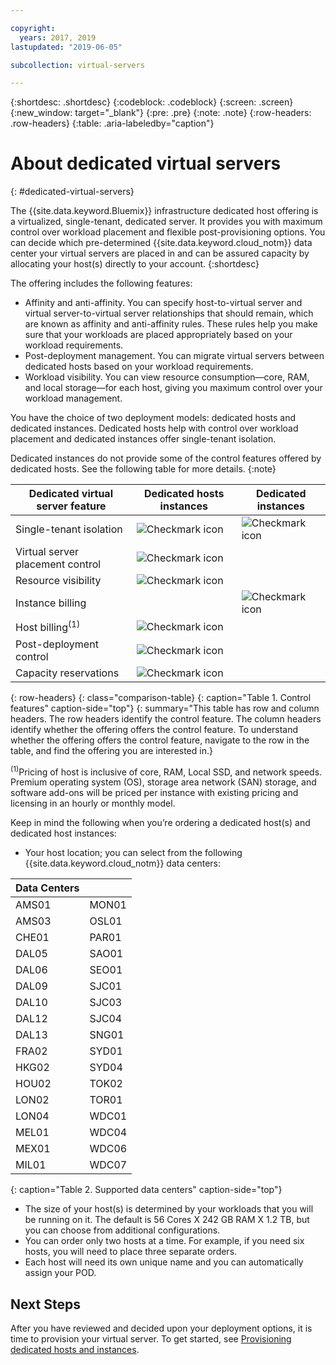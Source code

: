 ```yaml
---

copyright:
  years: 2017, 2019
lastupdated: "2019-06-05"

subcollection: virtual-servers

---
```


{:shortdesc: .shortdesc}
{:codeblock: .codeblock}
{:screen: .screen}
{:new_window: target="_blank"}
{:pre: .pre}
{:note: .note}
{:row-headers: .row-headers}
{:table: .aria-labeledby="caption"}


# About dedicated virtual servers
{: #dedicated-virtual-servers}

The {{site.data.keyword.Bluemix}} infrastructure dedicated host offering is a virtualized, single-tenant, dedicated server. It provides you with maximum control over workload placement and flexible post-provisioning options. You can decide which pre-determined {{site.data.keyword.cloud_notm}} data center your virtual servers are placed in and can be assured capacity by allocating your host(s) directly to your account.
{:shortdesc}

The offering includes the following features:

* Affinity and anti-affinity. You can specify host-to-virtual server and virtual server-to-virtual server relationships that should remain, which are known as affinity and anti-affinity rules. These rules help you make sure that your workloads are placed appropriately based on your workload requirements.
* Post-deployment management. You can migrate virtual servers between dedicated hosts based on your workload requirements.
* Workload visibility. You can view resource consumption—core, RAM, and local storage—for each host, giving you maximum control over your workload management.

You have the choice of two deployment models: dedicated hosts and dedicated instances. Dedicated hosts help with control over workload placement and dedicated instances offer single-tenant isolation.

Dedicated instances do not provide some of the control features offered by dedicated hosts.  See the following table for more details.
{:note}

| Dedicated virtual server feature | Dedicated hosts instances | Dedicated instances |
| ------- | ------- | ------- |
| Single-tenant isolation | ![Checkmark icon](../../icons/checkmark-icon.svg) | ![Checkmark icon](../../icons/checkmark-icon.svg) |
| Virtual server placement control | ![Checkmark icon](../../icons/checkmark-icon.svg) |   |
| Resource visibility | ![Checkmark icon](../../icons/checkmark-icon.svg) |   |
| Instance billing |   | ![Checkmark icon](../../icons/checkmark-icon.svg) |
| Host billing<sup>(1)</sup> | ![Checkmark icon](../../icons/checkmark-icon.svg) |   |
| Post-deployment control | ![Checkmark icon](../../icons/checkmark-icon.svg) |   |
| Capacity reservations | ![Checkmark icon](../../icons/checkmark-icon.svg) |   |
{: row-headers}
{: class="comparison-table}
{: caption="Table 1. Control features" caption-side="top"}
{: summary="This table has row and column headers. The row headers identify the control feature. The column headers identify whether the offering offers the control feature. To understand whether the offering offers the control feature, navigate to the row in the table, and find the offering you are interested in.}

<sup>(1)</sup>Pricing of host is inclusive of core, RAM, Local SSD, and network speeds. Premium operating system (OS), storage area network (SAN) storage, and software add-ons will be priced per instance with existing pricing and licensing in an hourly or monthly model.

Keep in mind the following when you’re ordering a dedicated host(s) and dedicated host instances:

* Your host location; you can select from the following {{site.data.keyword.cloud_notm}} data centers:

| Data Centers          ||
| ------------ | ------- |
|AMS01         |  MON01  |
|AMS03         |  OSL01  |
|CHE01         |  PAR01  |
|DAL05         |  SAO01  |
|DAL06         |  SEO01  |
|DAL09         |  SJC01  |
|DAL10         |  SJC03  |
|DAL12         |  SJC04  |
|DAL13         |  SNG01  |
|FRA02         |  SYD01  |
|HKG02         |  SYD04  |
|HOU02         |  TOK02  |
|LON02         |  TOR01  |
|LON04         |  WDC01  |
|MEL01         |  WDC04  |
|MEX01         |  WDC06  |
|MIL01         |  WDC07  |
{: caption="Table 2. Supported data centers" caption-side="top"}

* The size of your host(s) is determined by your workloads that you will be running on it. The default is 56 Cores X 242 GB RAM X 1.2 TB, but you can choose from additional configurations.
* You can order only two hosts at a time. For example, if you need six hosts, you will need to place three separate orders.
* Each host will need its own unique name and you can automatically assign your POD.

## Next Steps

After you have reviewed and decided upon your deployment options, it is time to provision your virtual server. To get started, see [Provisioning dedicated hosts and instances](/docs/vsi?topic=virtual-servers-ordering-vs-dedicated).
